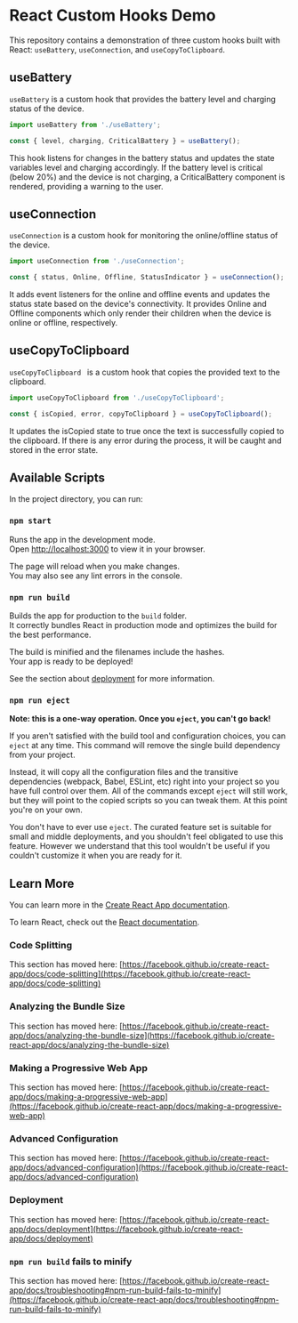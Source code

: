 # React Custom Hooks Demo

This repository contains a demonstration of three custom hooks built with React: `useBattery`, `useConnection`, and `useCopyToClipboard`. 

## useBattery

`useBattery` is a custom hook that provides the battery level and charging status of the device. 

```jsx
import useBattery from './useBattery';

const { level, charging, CriticalBattery } = useBattery();
```

This hook listens for changes in the battery status and updates the state variables level and charging accordingly. If the battery level is critical (below 20%) and the device is not charging, a CriticalBattery component is rendered, providing a warning to the user.


## useConnection

`useConnection` is a custom hook for monitoring the online/offline status of the device.

```jsx
import useConnection from './useConnection';

const { status, Online, Offline, StatusIndicator } = useConnection();
```

It adds event listeners for the online and offline events and updates the status state based on the device's connectivity. It provides Online and Offline components which only render their children when the device is online or offline, respectively.

## useCopyToClipboard

`useCopyToClipboard ` is a custom hook that copies the provided text to the clipboard.

```jsx
import useCopyToClipboard from './useCopyToClipboard';

const { isCopied, error, copyToClipboard } = useCopyToClipboard();
```
It updates the isCopied state to true once the text is successfully copied to the clipboard. If there is any error during the process, it will be caught and stored in the error state.

## Available Scripts

In the project directory, you can run:

### `npm start`

Runs the app in the development mode.\
Open [http://localhost:3000](http://localhost:3000) to view it in your browser.

The page will reload when you make changes.\
You may also see any lint errors in the console.


### `npm run build`

Builds the app for production to the `build` folder.\
It correctly bundles React in production mode and optimizes the build for the best performance.

The build is minified and the filenames include the hashes.\
Your app is ready to be deployed!

See the section about [deployment](https://facebook.github.io/create-react-app/docs/deployment) for more information.

### `npm run eject`

**Note: this is a one-way operation. Once you `eject`, you can't go back!**

If you aren't satisfied with the build tool and configuration choices, you can `eject` at any time. This command will remove the single build dependency from your project.

Instead, it will copy all the configuration files and the transitive dependencies (webpack, Babel, ESLint, etc) right into your project so you have full control over them. All of the commands except `eject` will still work, but they will point to the copied scripts so you can tweak them. At this point you're on your own.

You don't have to ever use `eject`. The curated feature set is suitable for small and middle deployments, and you shouldn't feel obligated to use this feature. However we understand that this tool wouldn't be useful if you couldn't customize it when you are ready for it.

## Learn More

You can learn more in the [Create React App documentation](https://facebook.github.io/create-react-app/docs/getting-started).

To learn React, check out the [React documentation](https://reactjs.org/).

### Code Splitting

This section has moved here: [https://facebook.github.io/create-react-app/docs/code-splitting](https://facebook.github.io/create-react-app/docs/code-splitting)

### Analyzing the Bundle Size

This section has moved here: [https://facebook.github.io/create-react-app/docs/analyzing-the-bundle-size](https://facebook.github.io/create-react-app/docs/analyzing-the-bundle-size)

### Making a Progressive Web App

This section has moved here: [https://facebook.github.io/create-react-app/docs/making-a-progressive-web-app](https://facebook.github.io/create-react-app/docs/making-a-progressive-web-app)

### Advanced Configuration

This section has moved here: [https://facebook.github.io/create-react-app/docs/advanced-configuration](https://facebook.github.io/create-react-app/docs/advanced-configuration)

### Deployment

This section has moved here: [https://facebook.github.io/create-react-app/docs/deployment](https://facebook.github.io/create-react-app/docs/deployment)

### `npm run build` fails to minify

This section has moved here: [https://facebook.github.io/create-react-app/docs/troubleshooting#npm-run-build-fails-to-minify](https://facebook.github.io/create-react-app/docs/troubleshooting#npm-run-build-fails-to-minify)

